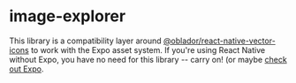 # image-explorer

This library is a compatibility layer around
[@oblador/react-native-vector-icons](https://github.com/oblador/react-native-vector-icons)
to work with the Expo asset system. If you're using React Native
without Expo, you have no need for this library -- carry on! (or
maybe [check out Expo](https://expo.io/).